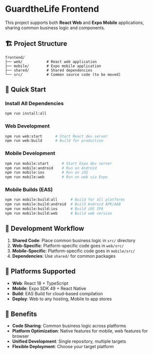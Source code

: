 # GuardtheLife Frontend

This project supports both **React Web** and **Expo Mobile** applications, sharing common business logic and components.

## 🏗️ Project Structure

```
frontend/
├── web/           # React web application
├── mobile/        # Expo mobile application  
├── shared/        # Shared dependencies
└── src/           # Common source code (to be moved)
```

## 🚀 Quick Start

### Install All Dependencies
```bash
npm run install:all
```

### Web Development
```bash
npm run web:start      # Start React dev server
npm run web:build      # Build for production
```

### Mobile Development
```bash
npm run mobile:start      # Start Expo dev server
npm run mobile:android    # Run on Android
npm run mobile:ios        # Run on iOS
npm run mobile:web        # Run on web via Expo
```

### Mobile Builds (EAS)
```bash
npm run mobile:build:all      # Build for all platforms
npm run mobile:build:android  # Build Android APK/AAB
npm run mobile:build:ios      # Build iOS IPA
npm run mobile:build:web      # Build web version
```

## 🔧 Development Workflow

1. **Shared Code**: Place common business logic in `src/` directory
2. **Web-Specific**: Platform-specific code goes in `web/src/`
3. **Mobile-Specific**: Platform-specific code goes in `mobile/src/`
4. **Dependencies**: Use `shared/` for common packages

## 📱 Platforms Supported

- **Web**: React 18 + TypeScript
- **Mobile**: Expo SDK 49 + React Native
- **Build**: EAS Build for cloud-based compilation
- **Deploy**: Web to any hosting, Mobile to app stores

## 🎯 Benefits

- **Code Sharing**: Common business logic across platforms
- **Platform Optimization**: Native features for mobile, web features for browser
- **Unified Development**: Single repository, multiple targets
- **Flexible Deployment**: Choose your target platform 